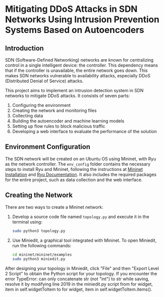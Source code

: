 # Mitigating DDoS Attacks in SDN Networks Using Intrusion Prevention Systems Based on Autoencoders

## Introduction

SDN (Software-Defined Networking) networks are known for centralizing control in a single intelligent device: the controller. This dependency means that if the controller is unavailable, the entire network goes down. This makes SDN networks vulnerable to availability attacks, especially DDoS (Distributed Denial of Service) attacks.

This project aims to implement an intrusion detection system in SDN networks to mitigate DDoS attacks. It consists of seven parts:
1. Configuring the environment
2. Creating the network and monitoring files
3. Collecting data
4. Building the autoencoder and machine learning models
5. Setting up flow rules to block malicious traffic
6. Developing a web interface to evaluate the performance of the solution

## Environment Configuration

The SDN network will be created on an Ubuntu OS using Mininet, with Ryu as the network controller. The `env_config` folder contains the necessary steps to install Ryu and Mininet, following the instructions at [Mininet Installation](https://mininet.org/download/) and [Ryu Documentation](https://ryu.readthedocs.io/en/latest/getting_started.html). It also includes the required packages for the entire project, such as data collection and the web interface.

## Creating the Network

There are two ways to create a Mininet network:

1. Develop a source code file named `topology.py` and execute it in the terminal using:
   ```bash
   sudo python3 topology.py

2. Use Miniedit, a graphical tool integrated with Mininet. To open Miniedit, run the following commands:
   ```bash
   cd mininet/mininet/examples
   sudo python3 miniedit.py

After designing your topology in Miniedit, click "File" and then "Export Level 2 Script" to obtain the Python script for your topology. If you encounter the error TypeError: can only concatenate str (not "int") to str while saving, resolve it by modifying line 2019 in the miniedit.py script from for widget, item in self.widgetToItem to for widget, item in self.widgetToItem.items().
